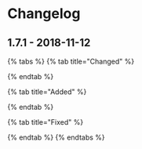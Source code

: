 # Changelog

## 1.7.1 - 2018-11-12

{% tabs %}
{% tab title="Changed" %}

{% endtab %}

{% tab title="Added" %}

{% endtab %}

{% tab title="Fixed" %}

{% endtab %}
{% endtabs %}

